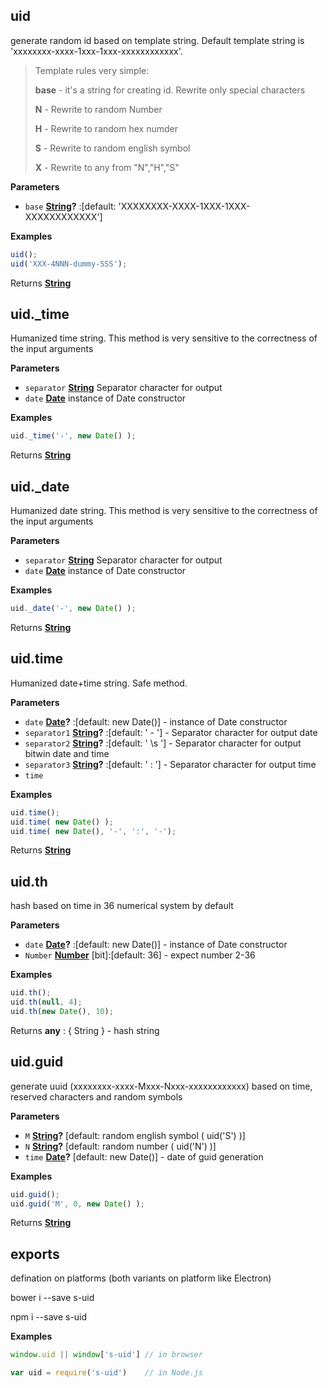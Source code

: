 <!-- Generated by documentation.js. Update this documentation by updating the source code. -->

## uid

generate random id based on template string.
Default template string is 'xxxxxxxx-xxxx-1xxx-1xxx-xxxxxxxxxxxx'.

> Template rules very simple:
>
> **base** - it's a string for creating id. Rewrite only special characters
>
> **N** - Rewrite to random Number
>
> **H** - Rewrite to random hex numder
>
> **S** - Rewrite to random english symbol
>
> **X** - Rewrite to any from "N","H","S"

**Parameters**

-   `base` **[String](https://developer.mozilla.org/en-US/docs/Web/JavaScript/Reference/Global_Objects/String)?** :[default: 'XXXXXXXX-XXXX-1XXX-1XXX-XXXXXXXXXXXX']

**Examples**

```javascript
uid();
uid('XXX-4NNN-dummy-SSS');
```

Returns **[String](https://developer.mozilla.org/en-US/docs/Web/JavaScript/Reference/Global_Objects/String)** 

## uid.\_time

Humanized time string.
This method is very sensitive to the correctness of the input arguments

**Parameters**

-   `separator` **[String](https://developer.mozilla.org/en-US/docs/Web/JavaScript/Reference/Global_Objects/String)** Separator character for output
-   `date` **[Date](https://developer.mozilla.org/en-US/docs/Web/JavaScript/Reference/Global_Objects/Date)** instance of Date constructor

**Examples**

```javascript
uid._time('-', new Date() );
```

Returns **[String](https://developer.mozilla.org/en-US/docs/Web/JavaScript/Reference/Global_Objects/String)** 

## uid.\_date

Humanized date string.
This method is very sensitive to the correctness of the input arguments

**Parameters**

-   `separator` **[String](https://developer.mozilla.org/en-US/docs/Web/JavaScript/Reference/Global_Objects/String)** Separator character for output
-   `date` **[Date](https://developer.mozilla.org/en-US/docs/Web/JavaScript/Reference/Global_Objects/Date)** instance of Date constructor

**Examples**

```javascript
uid._date('-', new Date() );
```

Returns **[String](https://developer.mozilla.org/en-US/docs/Web/JavaScript/Reference/Global_Objects/String)** 

## uid.time

Humanized date+time string. Safe method.

**Parameters**

-   `date` **[Date](https://developer.mozilla.org/en-US/docs/Web/JavaScript/Reference/Global_Objects/Date)?** :[default: new Date()] - instance of Date constructor
-   `separator1` **[String](https://developer.mozilla.org/en-US/docs/Web/JavaScript/Reference/Global_Objects/String)?** :[default: ' - '] - Separator character for output date
-   `separator2` **[String](https://developer.mozilla.org/en-US/docs/Web/JavaScript/Reference/Global_Objects/String)?** :[default: ' \s '] - Separator character for output bitwin date and time
-   `separator3` **[String](https://developer.mozilla.org/en-US/docs/Web/JavaScript/Reference/Global_Objects/String)?** :[default: ' : '] - Separator character for output time
-   `time`  

**Examples**

```javascript
uid.time();
uid.time( new Date() );
uid.time( new Date(), '-', ':', '-');
```

Returns **[String](https://developer.mozilla.org/en-US/docs/Web/JavaScript/Reference/Global_Objects/String)** 

## uid.th

hash based on time in 36 numerical system by default

**Parameters**

-   `date` **[Date](https://developer.mozilla.org/en-US/docs/Web/JavaScript/Reference/Global_Objects/Date)?** :[default: new Date()] - instance of Date constructor
-   `Number` **[Number](https://developer.mozilla.org/en-US/docs/Web/JavaScript/Reference/Global_Objects/Number)** [bit]&#x3A;[default:  36] - expect number 2-36

**Examples**

```javascript
uid.th();
uid.th(null, 4);
uid.th(new Date(), 10);
```

Returns **any** : { String } - hash string

## uid.guid

generate uuid (xxxxxxxx-xxxx-Mxxx-Nxxx-xxxxxxxxxxxx)
based on time, reserved characters and random symbols

**Parameters**

-   `M` **[String](https://developer.mozilla.org/en-US/docs/Web/JavaScript/Reference/Global_Objects/String)?** [default: random english symbol ( uid('S') )]
-   `N` **[String](https://developer.mozilla.org/en-US/docs/Web/JavaScript/Reference/Global_Objects/String)?** [default: random number ( uid('N') )]
-   `time` **[Date](https://developer.mozilla.org/en-US/docs/Web/JavaScript/Reference/Global_Objects/Date)?** [default: new Date()] - date of guid generation

**Examples**

```javascript
uid.guid();
uid.guid('M', 0, new Date() );
```

Returns **[String](https://developer.mozilla.org/en-US/docs/Web/JavaScript/Reference/Global_Objects/String)** 

## exports

defination on platforms (both variants on platform like Electron)

bower i --save s-uid

npm i --save s-uid

**Examples**

```javascript
window.uid || window['s-uid'] // in browser
```

```javascript
var uid = require('s-uid')    // in Node.js
```
